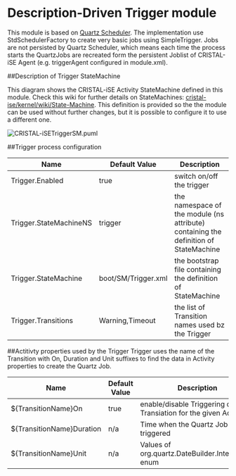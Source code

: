 # Description-Driven Trigger module

This module is based on [Quartz Scheduler](http://www.quartz-scheduler.org/). The implementation use StdSchedulerFactory to create very basic jobs using SimpleTrigger. Jobs are not persisted by Quartz Scheduler, which means each time the process starts the QuartzJobs are recreated form the persistent Joblist of CRISTAL-iSE Agent (e.g. triggerAgent configured in module.xml).

##Description of Trigger StateMachine

This diagram shows the CRISTAL-iSE Activity StateMachine defined in this module. Check this wiki for further details on StateMachines: [cristal-ise/kernel/wiki/State-Machine](https://github.com/cristal-ise/kernel/wiki/State-Machine). This definition is provided so the the module can be used without further changes, but it is possible to configure it to use a different one.

![CRISTAL-iSETriggerSM.puml](http://uml.mvnsearch.org/gist/f5a862d0bb01c192a6c34f0259f3b469)

##Trigger process configuration

| Name |  Default Value | Description |
|------|----------------|-------------|
| Trigger.Enabled        | true | switch on/off the trigger |
| Trigger.StateMachineNS | trigger | the namespace of the module (ns attribute) containing the definition of StateMachine |
| Trigger.StateMachine   | boot/SM/Trigger.xml | the bootstrap file containing the definition of StateMachine |
| Trigger.Transitions    | Warning,Timeout | the list of Transition names used bz the Trigger |

##Actitivty properties used by the Trigger
Trigger uses the name of the Transition with On, Duration and Unit suffixes to find the data in Activity properties to create the Quartz Job.

| Name | Default Value | Description |
|------|---------------|-------------|
| ${TransitionName}On       | true | enable/disable Triggering of this Transiation for the given Activity |
| ${TransitionName}Duration | n/a  | Time when the Quartz Job is triggered |
| ${TransitionName}Unit     | n/a  | Values of org.quartz.DateBuilder.IntervalUnit enum |

